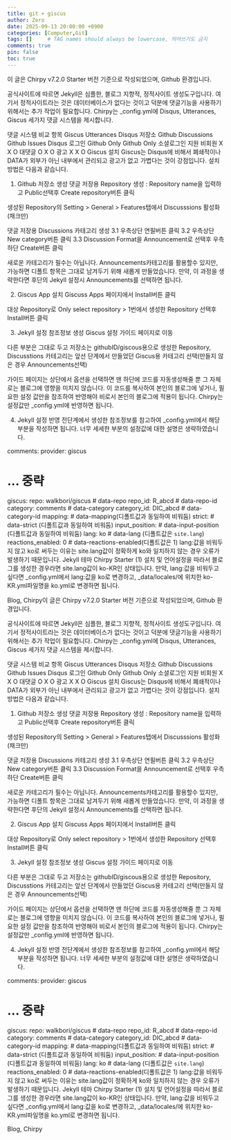 ```yaml
---
title: git + giscus
author: Zero
date: 2025-09-13 20:00:00 +0900
categories: [Computer,Git]
tags: []     # TAG names should always be lowercase, 띄어쓰기도 금지
comments: true
pin: false
toc: true
---
```

이 글은 Chirpy v7.2.0 Starter 버전 기준으로 작성되었으며, Github 환경입니다.

공식사이트에 따르면 Jekyll은 심플한, 블로그 지향적, 정적사이트 생성도구입니다. 여기서 정적사이트라는 것은 데이터베이스가 없다는 것이고 덕분에 댓글기능을 사용하기 위해서는 추가 작업이 필요합니다. Chirpy는 _config.yml에 Disqus, Utterances, Giscus 세가지 댓글 시스템을 제시합니다.

댓글 시스템 비교
항목	Giscus	Utterances	Disqus
저장소	Github
Discussions	Github
Issues	Disqus
로그인	Github
Only	Github
Only	소셜로그인
지원
비회원	X	X	O
대댓글	O	X	O
광고	X	X	O
Giscus 설치
Giscus는 Disqus에 비해서 폐쇄적이나 DATA가 외부가 아닌 내부에서 관리되고 광고가 없고 가볍다는 것이 강점입니다. 설치 방법은 다음과 같습니다.

1. Github 저장소 생성
댓글 저장용 Repository 생성 : Repository name을 입력하고 Public선택후 Create repository버튼 클릭 

생성된 Repository의 Setting > General > Features탭에서 Discusssions 활성화(채크만) 

댓글 저장용 Discussions 카테고리 생성
3.1 우측상단 연필버튼 클릭
3.2 우측상단 New category버튼 클릭
3.3 Discussion Format을 Announcement로 선택후 우측하단 Create버튼 클릭

새로운 카테고리가 필수는 아닙니다. Announcements카테고리를 활용할수 있지만, 가능하면 디폴트 항목은 그대로 남겨두기 위해 새롭게 만들었습니다. 만약, 이 과정을 생략한다면 후단의 Jekyll 설정시 Announcements를 선택하면 됩니다.

2. Giscus App 설치
Giscuss Apps 페이지에서 Install버튼 클릭 

대상 Repository로 Only select repository > 1번에서 생성한 Repository 선택후 Install버튼 클릭 

3. Jekyll 설정 참조정보 생성
Giscus 설정 가이드 페이지로 이동

다른 부분은 그대로 두고 저장소는 githubID/giscous용으로 생성한 Repository, Discusstions 카테고리는 앞선 단계에서 만들었던 Giscus용 카테고리 선택(만들지 않은 경우 Announcements선택)

가이드 페이지는 상단에서 옵션을 선택하면 맨 하단에 코드를 자동생성해줄 뿐 그 자체로는 블로그에 영향을 미치지 않습니다. 이 코드를 복사하여 본인의 블로그에 넣거나, 필요한 설정 값만을 참조하여 반영해야 비로서 본인의 블로그에 적용이 됩니다. Chirpy는 설정값만 _config.yml에 반영하면 됩니다.

 

4. Jekyll 설정 반영
전단계에서 생성한 참조정보를 참고하여 _config.yml에서 해당부분을 작성하면 됩니다. 너무 세세한 부분의 설정값에 대한 설명은 생략하였습니다.

<script src="https://giscus.app/client.js"
        data-repo="walkbori/giscus"
        data-repo-id="R_abcd"
        data-category="comments"
        data-category-id="DIC_abcd"
        data-mapping="pathname"
        data-strict="0"
        data-reactions-enabled="0"
        data-emit-metadata="0"
        data-input-position="bottom"
        data-theme="preferred_color_scheme"
        data-lang="ko"
        crossorigin="anonymous"
        async>
</script>
comments:
  provider: giscus
  # ... 중략
  giscus:
    repo: walkbori/giscus # data-repo
    repo_id: R_abcd       # data-repo-id
    category: comments    # data-category
    category_id: DIC_abcd # data-category-id
    mapping:              # data-mapping(디폴트값과 동일하여 비워둠)
    strict:               # data-strict (디폴트값과 동일하여 비워둠)
    input_position:       # data-input-position   (디폴트값과 동일하여 비워둠)
    lang: ko              # data-lang             (디폴트값은 `site.lang`) 
    reactions_enabled: 0  # data-reactions-enabled(디폴트값은 1)
lang:값을 비워두지 않고 ko로 써두는 이유는 site.lang값이 정확하게 ko와 일치하지 않는 경우 오류가 발생하기 때문입니다. Jekyll 테마 Chirpy Starter (1) 설치 및 언어설정을 따라서 블로그를 생성한 경우라면 site.lang값이 ko-KR인 상태입니다. 만약, lang:값을 비워두고 싶다면 _config.yml에서 lang:값을 ko로 변경하고, _data/locales/에 위치한 ko-KR.yml파일명을 ko.yml로 변경하면 됩니다.

 Blog, Chirpy이 글은 Chirpy v7.2.0 Starter 버전 기준으로 작성되었으며, Github 환경입니다.

공식사이트에 따르면 Jekyll은 심플한, 블로그 지향적, 정적사이트 생성도구입니다. 여기서 정적사이트라는 것은 데이터베이스가 없다는 것이고 덕분에 댓글기능을 사용하기 위해서는 추가 작업이 필요합니다. Chirpy는 _config.yml에 Disqus, Utterances, Giscus 세가지 댓글 시스템을 제시합니다.

댓글 시스템 비교
항목	Giscus	Utterances	Disqus
저장소	Github
Discussions	Github
Issues	Disqus
로그인	Github
Only	Github
Only	소셜로그인
지원
비회원	X	X	O
대댓글	O	X	O
광고	X	X	O
Giscus 설치
Giscus는 Disqus에 비해서 폐쇄적이나 DATA가 외부가 아닌 내부에서 관리되고 광고가 없고 가볍다는 것이 강점입니다. 설치 방법은 다음과 같습니다.

1. Github 저장소 생성
댓글 저장용 Repository 생성 : Repository name을 입력하고 Public선택후 Create repository버튼 클릭 

생성된 Repository의 Setting > General > Features탭에서 Discusssions 활성화(채크만) 

댓글 저장용 Discussions 카테고리 생성
3.1 우측상단 연필버튼 클릭
3.2 우측상단 New category버튼 클릭
3.3 Discussion Format을 Announcement로 선택후 우측하단 Create버튼 클릭

새로운 카테고리가 필수는 아닙니다. Announcements카테고리를 활용할수 있지만, 가능하면 디폴트 항목은 그대로 남겨두기 위해 새롭게 만들었습니다. 만약, 이 과정을 생략한다면 후단의 Jekyll 설정시 Announcements를 선택하면 됩니다.

2. Giscus App 설치
Giscuss Apps 페이지에서 Install버튼 클릭 

대상 Repository로 Only select repository > 1번에서 생성한 Repository 선택후 Install버튼 클릭 

3. Jekyll 설정 참조정보 생성
Giscus 설정 가이드 페이지로 이동

다른 부분은 그대로 두고 저장소는 githubID/giscous용으로 생성한 Repository, Discusstions 카테고리는 앞선 단계에서 만들었던 Giscus용 카테고리 선택(만들지 않은 경우 Announcements선택)

가이드 페이지는 상단에서 옵션을 선택하면 맨 하단에 코드를 자동생성해줄 뿐 그 자체로는 블로그에 영향을 미치지 않습니다. 이 코드를 복사하여 본인의 블로그에 넣거나, 필요한 설정 값만을 참조하여 반영해야 비로서 본인의 블로그에 적용이 됩니다. Chirpy는 설정값만 _config.yml에 반영하면 됩니다.

 

4. Jekyll 설정 반영
전단계에서 생성한 참조정보를 참고하여 _config.yml에서 해당부분을 작성하면 됩니다. 너무 세세한 부분의 설정값에 대한 설명은 생략하였습니다.

<script src="https://giscus.app/client.js"
        data-repo="walkbori/giscus"
        data-repo-id="R_abcd"
        data-category="comments"
        data-category-id="DIC_abcd"
        data-mapping="pathname"
        data-strict="0"
        data-reactions-enabled="0"
        data-emit-metadata="0"
        data-input-position="bottom"
        data-theme="preferred_color_scheme"
        data-lang="ko"
        crossorigin="anonymous"
        async>
</script>
comments:
  provider: giscus
  # ... 중략
  giscus:
    repo: walkbori/giscus # data-repo
    repo_id: R_abcd       # data-repo-id
    category: comments    # data-category
    category_id: DIC_abcd # data-category-id
    mapping:              # data-mapping(디폴트값과 동일하여 비워둠)
    strict:               # data-strict (디폴트값과 동일하여 비워둠)
    input_position:       # data-input-position   (디폴트값과 동일하여 비워둠)
    lang: ko              # data-lang             (디폴트값은 `site.lang`) 
    reactions_enabled: 0  # data-reactions-enabled(디폴트값은 1)
lang:값을 비워두지 않고 ko로 써두는 이유는 site.lang값이 정확하게 ko와 일치하지 않는 경우 오류가 발생하기 때문입니다. Jekyll 테마 Chirpy Starter (1) 설치 및 언어설정을 따라서 블로그를 생성한 경우라면 site.lang값이 ko-KR인 상태입니다. 만약, lang:값을 비워두고 싶다면 _config.yml에서 lang:값을 ko로 변경하고, _data/locales/에 위치한 ko-KR.yml파일명을 ko.yml로 변경하면 됩니다.

 Blog, Chirpy
